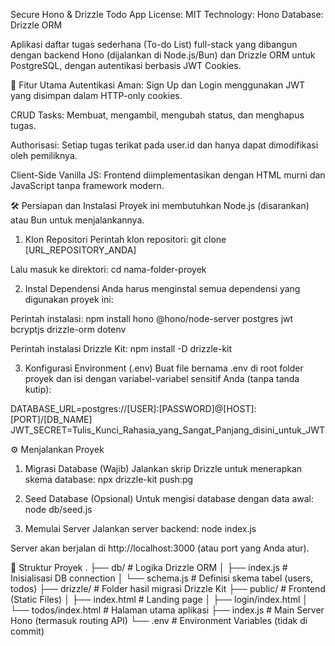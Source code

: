 Secure Hono & Drizzle Todo App
License: MIT Technology: Hono Database: Drizzle ORM

Aplikasi daftar tugas sederhana (To-do List) full-stack yang dibangun dengan backend Hono (dijalankan di Node.js/Bun) dan Drizzle ORM untuk PostgreSQL, dengan autentikasi berbasis JWT Cookies.

🌟 Fitur Utama
Autentikasi Aman: Sign Up dan Login menggunakan JWT yang disimpan dalam HTTP-only cookies.

CRUD Tasks: Membuat, mengambil, mengubah status, dan menghapus tugas.

Authorisasi: Setiap tugas terikat pada user.id dan hanya dapat dimodifikasi oleh pemiliknya.

Client-Side Vanilla JS: Frontend diimplementasikan dengan HTML murni dan JavaScript tanpa framework modern.

🛠️ Persiapan dan Instalasi
Proyek ini membutuhkan Node.js (disarankan) atau Bun untuk menjalankannya.

1. Klon Repositori
Perintah klon repositori: git clone [URL_REPOSITORY_ANDA]

Lalu masuk ke direktori: cd nama-folder-proyek

2. Instal Dependensi
Anda harus menginstal semua dependensi yang digunakan proyek ini:

Perintah instalasi: npm install hono @hono/node-server postgres jwt bcryptjs drizzle-orm dotenv

Perintah instalasi Drizzle Kit: npm install -D drizzle-kit

3. Konfigurasi Environment (.env)
Buat file bernama .env di root folder proyek dan isi dengan variabel-variabel sensitif Anda (tanpa tanda kutip):

DATABASE_URL=postgres://[USER]:[PASSWORD]@[HOST]:[PORT]/[DB_NAME] JWT_SECRET=Tulis_Kunci_Rahasia_yang_Sangat_Panjang_disini_untuk_JWT

⚙️ Menjalankan Proyek
1. Migrasi Database (Wajib)
Jalankan skrip Drizzle untuk menerapkan skema database: npx drizzle-kit push:pg

2. Seed Database (Opsional)
Untuk mengisi database dengan data awal: node db/seed.js

3. Memulai Server
Jalankan server backend: node index.js

Server akan berjalan di http://localhost:3000 (atau port yang Anda atur).

🧭 Struktur Proyek
.
├── db/                        # Logika Drizzle ORM
│   ├── index.js               # Inisialisasi DB connection
│   └── schema.js              # Definisi skema tabel (users, todos)
├── drizzle/                   # Folder hasil migrasi Drizzle Kit
├── public/                    # Frontend (Static Files)
│   ├── index.html             # Landing page
│   ├── login/index.html
│   └── todos/index.html       # Halaman utama aplikasi
├── index.js                   # Main Server Hono (termasuk routing API)
└── .env                       # Environment Variables (tidak di commit)

